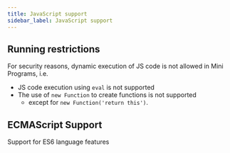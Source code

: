 ```yaml
---
title: JavaScript support
sidebar_label: JavaScript support
---
```


## Running restrictions

For security reasons, dynamic execution of JS code is not allowed in Mini Programs, i.e.

- JS code execution using `eval` is not supported
- The use of `new Function` to create functions is not supported
  - except for `new Function('return this')`.

## ECMAScript Support

Support for ES6 language features
